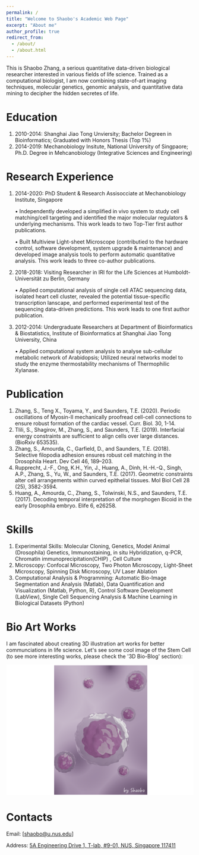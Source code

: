 ```yaml
---
permalink: /
title: "Welcome to Shaobo's Academic Web Page"
excerpt: "About me"
author_profile: true
redirect_from: 
  - /about/
  - /about.html
---
```


This is Shaobo Zhang, a serious quantitative data-driven biological researcher interested in various fields of life science. Trained as a computational biologist, I am now combining state-of-art imaging techniques, molecular genetics, genomic analysis, and quantitative data mining to decipher the hidden secretes of life.  

Education
======
1. 2010-2014: Shanghai Jiao Tong Unviersity; Bachelor Degreen in Bioinformatics; Graduated with Honors Thesis (Top 1%)
1. 2014-2019: Mechanobiology Insitute, National University of Singpaore; Ph.D. Degree in Mehcanobiology (Integrative Sciences and Engineering)

Research Experience
======
1. 2014-2020: PhD Student & Research Assisocciate at Mechanobiology Institute, Singapore 

    • Independently developed a simplified in vivo system to study cell matching/cell targeting and identified the major molecular regulators & underlying mechanisms. This work leads to two Top-Tier first author publications.

    •	Built Multiview Light-sheet Microscope (contributied to the hardware control, software development, system upgrade & maintenance) and developed image analysis tools to perform automatic quantitative analysis. This work leads to three co-author publications.

1. 2018-2018: Visiting Researcher in IRI for the Life Sciences at Humboldt-Universität zu Berlin, Germany

    •	Applied computational analysis of single cell ATAC sequencing data, isolated heart cell cluster, revealed the potential tissue-specific transcription lanscape, and performed experimental test of the sequencing data-driven predictions. This work leads to one first author publication.

1. 2012-2014: Undergraduate Researchers at Department of Bioinformatics & Biostatistics, Institute of Bioinformatics at Shanghai Jiao Tong University, China

    •	Applied computational system analysis to analyse sub-cellular metabolic network of Arabidopsis; Utilized neural networks model to study the enzyme thermostability mechanisms of Thermophilic Xylanase.

Publication
======
1. Zhang, S., Teng X., Toyama, Y., and Saunders, T.E. (2020). Periodic oscillations of Myosin-II mechanically proofread cell-cell connections to ensure robust formation of the cardiac vessel. Curr. Biol. 30, 1-14.
1. Tlili, S., Shagirov, M., Zhang, S., and Saunders, T.E. (2019). Interfacial energy constraints are sufficient to align cells over large distances. (BioRxiv 653535).
1. Zhang, S., Amourda, C., Garfield, D., and Saunders, T.E. (2018). Selective filopodia adhesion ensures robust cell matching in the Drosophila Heart. Dev Cell 46, 189–203.
1. Rupprecht, J.-F., Ong, K.H., Yin, J., Huang, A., Dinh, H.-H.-Q., Singh, A.P., Zhang, S., Yu, W., and Saunders, T.E. (2017). Geometric constraints alter cell arrangements within curved epithelial tissues. Mol Biol Cell 28 (25), 3582-3594.
1. Huang, A., Amourda, C., Zhang, S., Tolwinski, N.S., and Saunders, T.E. (2017). Decoding temporal interpretation of the morphogen Bicoid in the early Drosophila embryo. Elife 6, e26258. 

Skills
======

1. Experimental Skills:
    Molecular Cloning, Genetics, Model Animal (Drosophila) Genetics, Immunostaining, in situ Hybridization, q-PCR, Chromatin immunoprecipitation(CHIP) , Cell Culture
1. Microscopy:
    Confocal Microscopy, Two Photon Microscopy, Light-Sheet Microscopy, Spinning Disk Microscopy, UV Laser Ablation
1. Computational Analysis & Programming:
    Automatic Bio-Image Segmentation and Analysis (Matlab), Data Quantification and Visualization (Matlab, Python, R), Control Software Development (LabView), Single Cell Sequencing Analysis & Machine Learning in Biological Datasets (Python) 

Bio Art Works
======

I am fascinated about creating 3D illustration art works for better communciations in life science. Let's see some cool image of the Stem Cell (to see more interesting works, please check the '3D Bio-Blog' section):

![Stem Cell](/images/Stem_Cell.png)

Contacts
======
Email: [shaobo@u.nus.edu]

Address: [5A Engineering Drive 1, T-lab, #9-01, NUS, Singapore 117411](https://www.google.com/maps/place/Mechanobiology+Institute/@1.3000393,103.7721158,15z/data=!4m2!3m1!1s0x0:0x5e19f3314b1266db?sa=X&ved=2ahUKEwjghLiwgszqAhWszTgGHUtUACUQ_BIwEHoECBAQCA)

